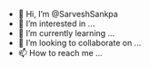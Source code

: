 - 👋 Hi, I’m @SarveshSankpa
- 👀 I’m interested in ...
- 🌱 I’m currently learning ...
- 💞️ I’m looking to collaborate on ...
- 📫 How to reach me ...

<!---
SarveshSankpa/SarveshSankpa is a ✨ special ✨ repository because its `README.md` (this file) appears on your GitHub profile.
You can click the Preview link to take a look at your changes.
--->
